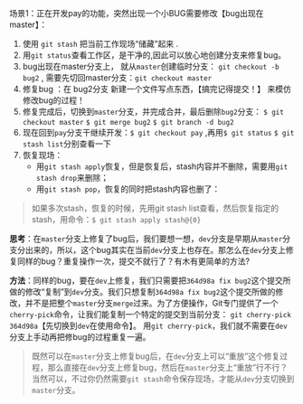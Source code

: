 场景1：正在开发pay的功能，突然出现一个小BUG需要修改【bug出现在master】：

1. 使用  `git stash`  把当前工作现场“储藏”起来 .
2.  用`git status`查看工作区，是干净的,因此可以放心地创建分支来修复bug。 
3. bug出现在master分支上， 就从`master`创建临时分支： `git checkout -b bug2` , 需要先切回master分支：`git checkout master`
4. 修复bug ：在 bug2分支 新建一个文件写点东西，【搞完记得提交！】 来模仿 修改bug的过程！
5.  修复完成后，切换到`master`分支，并完成合并，最后删除`bug2`分支： `$ git checkout master`    `$ git merge bug2`  `$ git branch -d bug2`
6.  现在回到`pay`分支干继续开发：`$ git checkout pay`  ,再用`$ git status`  `$ git stash list`分别查看一下
7. 恢复现场：
   -  用`git stash apply`恢复，但是恢复后，stash内容并不删除，需要用`git stash drop`来删除； 
   -  用`git stash pop`，恢复的同时把stash内容也删了： 
> 如果多次stash，恢复的时候，先用git stash list查看，然后恢复指定的stash，用命令：`$ git stash apply stash@{0}`



**思考**：在`master`分支上修复了bug后，我们要想一想，`dev`分支是早期从`master`分支分出来的，所以，这个bug其实在当前`dev`分支上也存在。那怎么在`dev`分支上修复同样的bug？重复操作一次，提交不就行了？有木有更简单的方法?  

**方法**：同样的bug，要在`dev`上修复，我们只需要把`364d98a fix bug2`这个提交所做的修改“复制”到`dev`分支。我们只想复制`364d98a fix bug2`这个提交所做的修改，并不是把整个`master`分支`merge`过来。为了方便操作，Git专门提供了一个`cherry-pick`命令，让我们能复制一个特定的提交到当前分支： `git cherry-pick 364d98a`【先切换到`dev`在使用命令】。 用`git cherry-pick`，我们就不需要在`dev`分支上手动再把修bug的过程重复一遍。 

>  既然可以在`master`分支上修复bug后，在`dev`分支上可以“重放”这个修复过程，那么直接在`dev`分支上修复bug，然后在`master`分支上“重放”行不行？当然可以，不过你仍然需要`git stash`命令保存现场，才能从`dev`分支切换到`master`分支。 